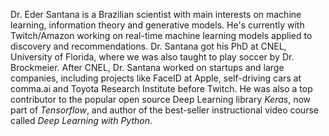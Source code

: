 Dr. Eder Santana is a Brazilian scientist with main interests on machine learning, information theory and generative models.
He's currently with Twitch/Amazon working on real-time machine learning models applied to discovery and recommendations.
Dr. Santana got his PhD at CNEL, University of Florida, where we was also taught to play soccer by Dr. Brockmeier. 
After CNEL, Dr. Santana worked on startups and large companies, including projects like FaceID at Apple, self-driving cars at 
comma.ai and Toyota Research Institute before Twitch. He was also a top contributor to the popular open source Deep Learning library *Keras*,
now part of *Tensorflow*, and author of the best-seller instructional video course called *Deep Learning with Python*.

